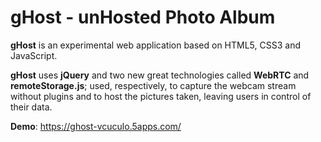 gHost - unHosted Photo Album
=====================

**gHost** is an experimental web application
based on HTML5, CSS3 and JavaScript.

**gHost** uses **jQuery** and two new great technologies called
**WebRTC** and **remoteStorage.js**; used, respectively,
to capture the webcam stream without plugins and
to host the pictures taken, leaving users in control of their data.

**Demo**: https://ghost-vcuculo.5apps.com/
